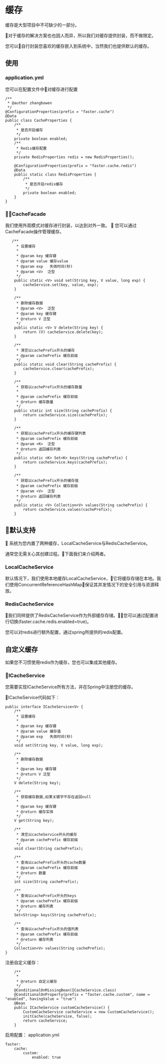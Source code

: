 # 缓存

缓存是大型项目中不可缺少的一部分。

对于缓存的解决方案也也因人而异，所以我们对缓存提供封装，而不做限定。

您可以自行封装您喜欢的缓存嵌入到系统中，当然我们也提供默认的缓存。

## 使用

### application.yml

您可以在配置文件中对缓存进行配置

```
/**
 * @author zhangbowen
 */
@ConfigurationProperties(prefix = "faster.cache")
@Data
public class CacheProperties {
    /**
     * 是否开启缓存
     */
    private boolean enabled;
    /**
     * Redis缓存配置
     */
    private RedisProperties redis = new RedisProperties();

    @ConfigurationProperties(prefix = "faster.cache.redis")
    @Data
    public static class RedisProperties {
        /**
         * 是否开启redis缓存
         */
        private boolean enabled;
    }
}
```

### CacheFacade

我们使用外观模式对缓存进行封装，以达到对外一致。

您可以通过CacheFacade操作管理缓存。

```
   /**
     * 设置缓存
     *
     * @param key 缓存键
     * @param value 缓存value
     * @param exp   失效时间(秒)
     * @param <V>  泛型
     */
    public static <V> void set(String key, V value, long exp) {
        cacheService.set(key, value, exp);
    }

    /**
     * 删除缓存数据
     * @param <V>  泛型
     * @param key 缓存键
     * @return V 泛型
     */
    public static <V> V delete(String key) {
        return (V) cacheService.delete(key);
    }

    /**
     * 清空以cachePrefix开头的缓存
     * @param cachePrefix 缓存前缀
     */
    public static void clear(String cachePrefix) {
        cacheService.clear(cachePrefix);
    }

    /**
     * 获取以cachePrefix开头的缓存数量
     *
     * @param cachePrefix 缓存前缀
     * @return 缓存数量
     */
    public static int size(String cachePrefix) {
        return cacheService.size(cachePrefix);
    }

    /**
     * 获取以cachePrefix开头的缓存键列表
     * @param cachePrefix 缓存前缀
     * @param <K>  泛型
     * @return 返回缓存列表
     */
    public static <K> Set<K> keys(String cachePrefix) {
        return cacheService.keys(cachePrefix);
    }

    /**
     * 获取以cachePrefix开头的缓存值
     * @param cachePrefix 缓存前缀
     * @param <V>  泛型
     * @return 返回缓存列表
     */
    public static <V> Collection<V> values(String cachePrefix) {
        return cacheService.values(cachePrefix);
    }
```

## 默认支持

系统为您内置了两种缓存，LocalCacheService与RedisCacheService。

通常您无需关心其创建过程。下面我们来介绍两者。

### LocalCacheService

默认情况下，我们使用本地缓存LocalCacheService，它将缓存存储在本地。我们使用ConcurrentReferenceHashMap保证其并发情况下的安全引用与资源释放。

### RedisCacheService

我们同样提供了RedisCacheService作为外部缓存存储。您可以通过配置进行切换(faster.cache.redis.enabled=true)。

您可以对redis进行额外配置，通过spring所提供的redis配置。

## 自定义缓存

如果您不习惯使用redis作为缓存，您也可以集成其他缓存。

### ICacheService

您需要实现ICacheService所有方法，并在Spring中注册您的缓存。

ICacheService代码如下：

```
public interface ICacheService<V> {
    /**
     * 设置缓存
     *
     * @param key 缓存键
     * @param value 缓存值
     * @param exp   失效时间(秒)
     */
    void set(String key, V value, long exp);

    /**
     * 删除缓存数据
     *
     * @param key 缓存键
     * @return V 泛型
     */
    V delete(String key);

    /**
     * 获取缓存数据,如果关键字不存在返回null
     *
     * @param key 缓存键
     * @return 缓存实体
     */
    V get(String key);

    /**
     * 清空以cacheService开头的缓存
     * @param cachePrefix 缓存前缀
     */
    void clear(String cachePrefix);

    /**
     * 查询以cachePrefix开头的cache数量
     * @param cachePrefix 缓存前缀
     * @return 数量
     */
    int size(String cachePrefix);

    /**
     * 查询以cachePrefix开头的keys
     * @param cachePrefix 缓存前缀
     * @return 缓存列表
     */
    Set<String> keys(String cachePrefix);

    /**
     * 查询以cachePrefix开头的值列表
     * @param cachePrefix 缓存前缀
     * @return 缓存列表
     */
    Collection<V> values(String cachePrefix);
}
```


注册自定义缓存：

```
    /**
     *
     * @return 自定义缓存
     */
    @ConditionalOnMissingBean(ICacheService.class)
    @ConditionalOnProperty(prefix = "faster.cache.custom", name = "enabled", havingValue = "true")
    @Bean
    public ICacheService customCacheService() {
        CustomCacheService cacheService = new CustomCacheService();
        initCache(cacheService, false);
        return cacheService;
    }
```

启用配置：
application.yml

```
faster:
    cache:
        custom:
            enabled: true
```